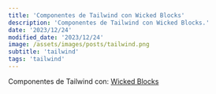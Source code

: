 ```yaml
---
title: 'Componentes de Tailwind con Wicked Blocks'
description: 'Componentes de Tailwind con Wicked Blocks.'
date: '2023/12/24'
modified_date: '2023/12/24'
image: /assets/images/posts/tailwind.png
subtitle: 'tailwind'
tags: 'tailwind'
---
```


Componentes de Tailwind con: [Wicked Blocks](https://wickedblocks.dev/)
